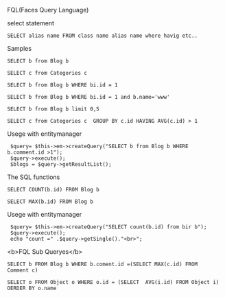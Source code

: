 FQL(Faces Query Language)

select statement

    SELECT alias name FROM class name alias name where havig etc..

Samples

    SELECT b from Blog b

    SELECT c from Categories c

    SELECT b from Blog b WHERE bi.id = 1

    SELECT b from Blog b WHERE bi.id = 1 and b.name='www'

    SELECT b from Blog b limit 0,5

    SELECT c from Categories c  GROUP BY c.id HAVING AVG(c.id) > 1

Usege with entitymanager

``` 
 $query= $this->em->createQuery("SELECT b from Blog b WHERE b.comment.id >1");
 $query->execute();
 $blogs = $query->getResultList();
```

The SQL functions

    SELECT COUNT(b.id) FROM Blog b

    SELECT MAX(b.id) FROM Blog b

Usege with entitymanager

``` 
 $query= $this->em->createQuery("SELECT count(b.id) from bir b");
 $query->execute();
 echo "count =" .$query->getSingle()."<br>";
```

\<b\>FQL Sub Queryes\</b\>

    SELECT b FROM Blog b WHERE b.coment.id =(SELECT MAX(c.id) FROM  Comment c)

    SELECT o FROM Object o WHERE o.id = (SELECT  AVG(i.id) FROM Object i) OERDER BY o.name
